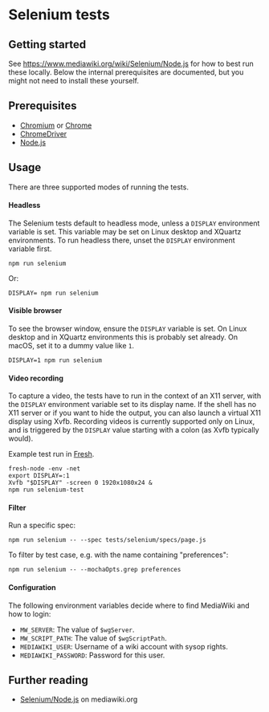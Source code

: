 # Selenium tests

## Getting started

See <https://www.mediawiki.org/wiki/Selenium/Node.js> for how to best
run these locally. Below the internal prerequisites are documented,
but you might not need to install these yourself.

## Prerequisites

- [Chromium](https://www.chromium.org/) or [Chrome](https://www.google.com/chrome/)
- [ChromeDriver](https://chromedriver.chromium.org/downloads)
- [Node.js](https://nodejs.org/en/)

## Usage

There are three supported modes of running the tests.

#### Headless

The Selenium tests default to headless mode, unless a `DISPLAY` environment variable is set.
This variable may be set on Linux desktop and XQuartz environments. To run headless there,
unset the `DISPLAY` environment variable first.

    npm run selenium

Or:

    DISPLAY= npm run selenium

#### Visible browser

To see the browser window, ensure the `DISPLAY` variable is set. On Linux desktop and in XQuartz
environments this is probably set already. On macOS, set it to a dummy value like `1`.

    DISPLAY=1 npm run selenium

#### Video recording

To capture a video, the tests have to run in the context of an X11 server, with the `DISPLAY`
environment variable set to its display name. If the shell has no X11 server or if you want
to hide the output, you can also launch a virtual X11 display using Xvfb. Recording videos
is currently supported only on Linux, and is triggered by the `DISPLAY` value starting with
a colon (as Xvfb typically would).

Example test run in [Fresh](https://gerrit.wikimedia.org/g/fresh).

    fresh-node -env -net
    export DISPLAY=:1
    Xvfb "$DISPLAY" -screen 0 1920x1080x24 &
    npm run selenium-test

#### Filter

Run a specific spec:

    npm run selenium -- --spec tests/selenium/specs/page.js

To filter by test case, e.g. with the name containing "preferences":

    npm run selenium -- --mochaOpts.grep preferences

#### Configuration

The following environment variables decide where to find MediaWiki and how to login:

- `MW_SERVER`: The value of `$wgServer`.
- `MW_SCRIPT_PATH`: The value of `$wgScriptPath`.
- `MEDIAWIKI_USER`: Username of a wiki account with sysop rights.
- `MEDIAWIKI_PASSWORD`: Password for this user.

## Further reading

- [Selenium/Node.js](https://www.mediawiki.org/wiki/Selenium/Node.js) on mediawiki.org
